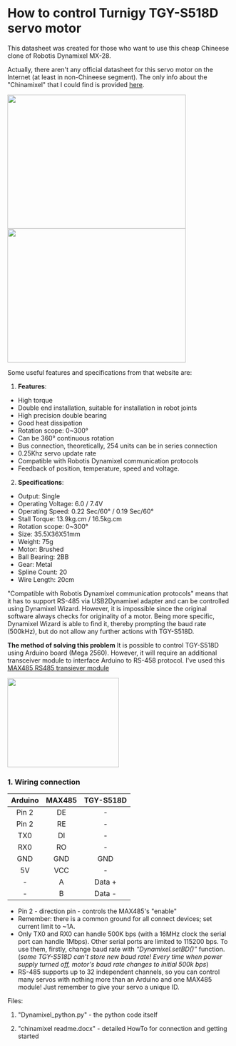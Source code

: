 # How to control Turnigy TGY-S518D servo motor 


This datasheet was created for those who want to use this cheap Chineese clone of Robotis Dynamixel MX-28. 

Actually, there aren't any official datasheet for this servo motor on the Internet (at least in non-Chineese segment). The only info about the "Chinamixel" that I could find is provided [here]. 

<img src="https://cdn-global-hk.hobbyking.com/media/catalog/product/cache/1/image/660x415/17f82f742ffe127f42dca9de82fb58b1/legacy/catalog/41219.jpg" width="400" height="300"><img src="https://cdn-global-hk.hobbyking.com/media/catalog/product/cache/1/image/660x415/17f82f742ffe127f42dca9de82fb58b1/legacy/catalog/41216s_2__2.jpg" width="400" height="300">

Some useful features and specifications from that website are:
1. **Features**:
- High torque
- Double end installation, suitable for installation in robot joints
- High precision double bearing
- Good heat dissipation
- Rotation scope: 0~300°
- Can be 360° continuous rotation
- Bus connection, theoretically, 254 units can be in series connection
- 0.25Khz servo update rate
- Compatible with Robotis Dynamixel communication protocols
- Feedback of position, temperature, speed and voltage.
2. **Specifications**:
- Output: Single
- Operating Voltage: 6.0 / 7.4V
- Operating Speed: 0.22 Sec/60° / 0.19 Sec/60°
- Stall Torque: 13.9kg.cm / 16.5kg.cm
- Rotation scope: 0~300°
- Size: 35.5X36X51mm
- Weight: 75g
- Motor: Brushed
- Ball Bearing: 2BB
- Gear: Metal
- Spline Count: 20
- Wire Length: 20cm


"Compatible with Robotis Dynamixel communication protocols" means that it has to support RS-485 via USB2Dynamixel adapter and can be controlled using Dynamixel Wizard. However, it is impossible since the original software always checks for originality of a motor. Being more specific, Dynamixel Wizard is able to find it, thereby prompting the baud rate (500kHz), but do not allow any further actions with TGY-S518D. 

**The method of solving this problem**
It is possible to control TGY-S518D using Arduino board (Mega 2560). However, it will require an additional transceiver module to interface Arduino to RS-458 protocol. I've used this [MAX485 RS485 transiever module]

<img src="https://hobbycomponents.com/1655-home_default/max485-rs485-transceiver-module.jpg" width="250" height="200">

### 1. Wiring connection

|**Arduino**|**MAX485**|**TGY-S518D**|
|:---------:|:--------:|:-----------:|
| Pin 2     | DE       |  -          |
| Pin 2     | RE       |  -          |
| TX0       | DI       |  -          |
| RX0       | RO       |  -          |
| GND       | GND      |  GND        |
| 5V        | VCC      |  -          |
| -         | A        |  Data +     |
| -         | B        |  Data -     |


- Pin 2 - direction pin - controls the MAX485's "enable"
-	Remember: there is a common ground for all connect devices; set current limit to ~1A.
- Only TX0 and RX0 can handle 500K bps (with a 16MHz clock the serial port can handle 1Mbps). Other serial ports are limited to 115200 bps. To use them, firstly, change baud rate with *“Dynamixel.setBD()”* function. (*some TGY-S518D can’t store new baud rate! Every time when power supply turned off, motor's baud rate changes to initial 500k bps*) 
-	RS-485 supports up to 32 independent channels, so you can control many servos with nothing more than an Arduino and one MAX485 module! Just remember to give your servo a unique ID.

[here]: https://hobbyking.com/en_us/turnigy-tgy-s518d-300-digital-metal-gear-intelligent-robot-servo-16-5kg-0-19s.html?___store=en_us
[MAX485 RS485 transiever module]: https://hobbycomponents.com/wired-wireless/663-max485-rs485-transceiver-module
Files:

1. "Dynamixel_python.py" - the python code itself

2. "chinamixel readme.docx" - detailed HowTo for connection and getting started

